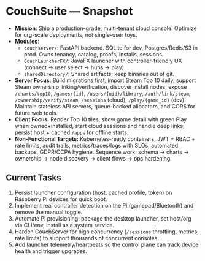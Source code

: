 # CouchSuite — Snapshot

- **Mission**: Ship a production-grade, multi-tenant cloud console. Optimize for org-scale deployments, not single-user toys.
- **Modules**:
  - `couchserver/`: FastAPI backend. SQLite for dev, Postgres/Redis/S3 in prod. Owns tenancy, catalog, proofs, installs, sessions.
  - `CouchLauncherFX/`: JavaFX launcher with controller-friendly UX (connect → user select → hubs → play).
  - `sharedDirectory/`: Shared artifacts; keep binaries out of git.
- **Server Focus**: Build migrations first, import Steam Top 10 daily, support Steam ownership linking/verification, discover install nodes, expose `/charts/top10`, `/games/{id}`, `/users/{uid}/library`, `/auth/link/steam`, `/ownership/verify/steam`, `/sessions` (cloud), `/play/{game_id}` (dev). Maintain stateless API servers, queue-backed allocators, and CORS for future web tools.
- **Client Focus**: Render Top 10 tiles, show game detail with green Play when owned+installed, start cloud sessions and handle deep links, persist host + cached `/apps` for offline starts.
- **Non-Functional Targets**: Kubernetes-ready containers, JWT + RBAC + rate limits, audit trails, metrics/traces/logs with SLOs, automated backups, GDPR/CCPA hygiene. Sequence work: schema → charts → ownership → node discovery → client flows → ops hardening.

## Current Tasks
1. Persist launcher configuration (host, cached profile, token) on Raspberry Pi devices for quick boot.
2. Implement real controller detection on the Pi (gamepad/Bluetooth) and remove the manual toggle.
3. Automate Pi provisioning: package the desktop launcher, set host/org via CLI/env, install as a system service.
4. Harden CouchServer for high concurrency (`/sessions` throttling, metrics, rate limits) to support thousands of concurrent consoles.
5. Add launcher telemetry/heartbeats so the control plane can track device health and trigger upgrades.

